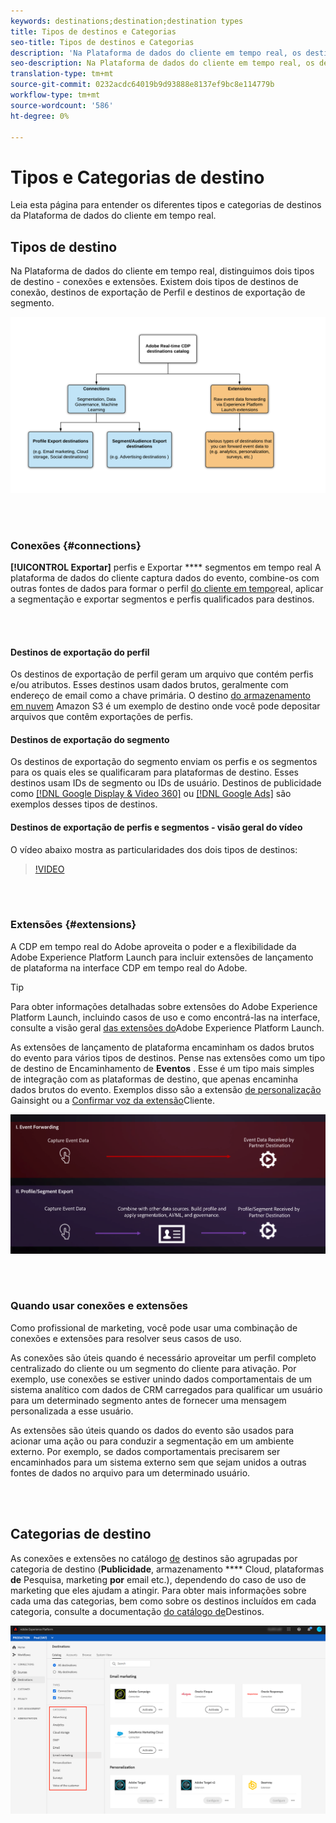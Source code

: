 ```yaml
---
keywords: destinations;destination;destination types
title: Tipos de destinos e Categorias
seo-title: Tipos de destinos e Categorias
description: 'Na Plataforma de dados do cliente em tempo real, os destinos de Exportação de Perfil/segmento capturam dados do evento, os combinam com outras fontes de dados, aplicam a segmentação e exportam segmentos e perfis qualificados para destinos. As extensões Experience Platform Launch encaminham os dados brutos do evento para vários tipos de destinos. '
seo-description: Na Plataforma de dados do cliente em tempo real, os destinos de Exportação de Perfil/segmento capturam dados do evento, os combinam com outras fontes de dados, aplicam a segmentação e exportam segmentos e perfis qualificados para destinos. As extensões Experience Platform Launch encaminham os dados brutos do evento para vários tipos de destinos.
translation-type: tm+mt
source-git-commit: 0232acdc64019b9d93888e8137ef9bc8e114779b
workflow-type: tm+mt
source-wordcount: '586'
ht-degree: 0%

---
```



# Tipos e Categorias de destino

Leia esta página para entender os diferentes tipos e categorias de destinos da Plataforma de dados do cliente em tempo real.

## Tipos de destino

Na Plataforma de dados do cliente em tempo real, distinguimos dois tipos de destino - conexões e extensões. Existem dois tipos de destinos de conexão, destinos de exportação de Perfil e destinos de exportação de segmento.

![Tipos de destinos](/help/rtcdp/destinations/assets/types-of-destinations.png)

<br> 

### Conexões {#connections}

**[!UICONTROL Exportar]** perfis e Exportar **** segmentos em tempo real A plataforma de dados do cliente captura dados do evento, combine-os com outras fontes de dados para formar o perfil [do cliente em tempo](/help/profile/home.md)real, aplicar a segmentação e exportar segmentos e perfis qualificados para destinos.

<br> 

#### Destinos de exportação do perfil

Os destinos de exportação de perfil geram um arquivo que contém perfis e/ou atributos. Esses destinos usam dados brutos, geralmente com endereço de email como a chave primária. O destino [do armazenamento em nuvem](/help/rtcdp/destinations/amazon-s3-destination.md) Amazon S3 é um exemplo de destino onde você pode depositar arquivos que contêm exportações de perfis.

#### Destinos de exportação do segmento

Os destinos de exportação do segmento enviam os perfis e os segmentos para os quais eles se qualificaram para plataformas de destino. Esses destinos usam IDs de segmento ou IDs de usuário. Destinos de publicidade como [[!DNL Google Display & Video 360]](/help/rtcdp/destinations/google-dv360-destination.md) ou [[!DNL Google Ads]](/help/rtcdp/destinations/google-ads-destination.md) são exemplos desses tipos de destinos.

#### Destinos de exportação de perfis e segmentos - visão geral do vídeo

O vídeo abaixo mostra as particularidades dos dois tipos de destinos:

>[!VIDEO](https://video.tv.adobe.com/v/29707?quality=12)

<br> 

### Extensões {#extensions}

A CDP em tempo real do Adobe aproveita o poder e a flexibilidade da Adobe Experience Platform Launch para incluir extensões de lançamento de plataforma na interface CDP em tempo real do Adobe.

>[!TIP]
>
>Para obter informações detalhadas sobre extensões do Adobe Experience Platform Launch, incluindo casos de uso e como encontrá-las na interface, consulte a visão geral [das extensões do](/help/rtcdp/destinations/experience-platform-launch-extensions.md)Adobe Experience Platform Launch.

As extensões de lançamento de plataforma encaminham os dados brutos do evento para vários tipos de destinos. Pense nas extensões como um tipo de destino de Encaminhamento de **Eventos** . Esse é um tipo mais simples de integração com as plataformas de destino, que apenas encaminha dados brutos do evento. Exemplos disso são a extensão [de personalização](/help/rtcdp/destinations/gainsight-extension.md) Gainsight ou a [Confirmar voz da extensão](/help/rtcdp/destinations/confirmit-digital-feedback-extension.md)Cliente.

![extensões de Experience Platform Launch em relação a outros destinos](/help/rtcdp/destinations/assets/launch-and-other-destinations.png)

<br> 

### Quando usar conexões e extensões

Como profissional de marketing, você pode usar uma combinação de conexões e extensões para resolver seus casos de uso.

As conexões são úteis quando é necessário aproveitar um perfil completo centralizado do cliente ou um segmento do cliente para ativação. Por exemplo, use conexões se estiver unindo dados comportamentais de um sistema analítico com dados de CRM carregados para qualificar um usuário para um determinado segmento antes de fornecer uma mensagem personalizada a esse usuário.

As extensões são úteis quando os dados do evento são usados para acionar uma ação ou para conduzir a segmentação em um ambiente externo. Por exemplo, se dados comportamentais precisarem ser encaminhados para um sistema externo sem que sejam unidos a outras fontes de dados no arquivo para um determinado usuário.

<br> 

## Categorias de destino

As conexões e extensões no catálogo [de](https://platform.adobe.com/destination/catalog) destinos são agrupadas por categoria de destino (**Publicidade**, armazenamento **** Cloud, plataformas **de** Pesquisa, marketing **por** email etc.), dependendo do caso de uso de marketing que eles ajudam a atingir. Para obter mais informações sobre cada uma das categorias, bem como sobre os destinos incluídos em cada categoria, consulte a documentação [do catálogo de](/help/rtcdp/destinations/destinations-catalog.md)Destinos.

![Categorias de destino](/help/rtcdp/destinations/assets/destination-categories-menu.png)

